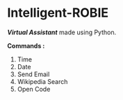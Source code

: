 # Intelligent-ROBIE

**_Virtual Assistant_** made using Python.

**Commands :**
1. Time
2. Date
3. Send Email
4. Wikipedia Search
5. Open Code
